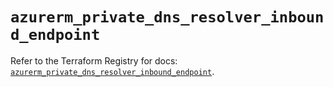 # `azurerm_private_dns_resolver_inbound_endpoint`

Refer to the Terraform Registry for docs: [`azurerm_private_dns_resolver_inbound_endpoint`](https://registry.terraform.io/providers/hashicorp/azurerm/4.50.0/docs/resources/private_dns_resolver_inbound_endpoint).
